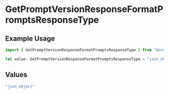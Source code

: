 # GetPromptVersionResponseFormatPromptsResponseType

## Example Usage

```typescript
import { GetPromptVersionResponseFormatPromptsResponseType } from "@orq-ai/node/models/operations";

let value: GetPromptVersionResponseFormatPromptsResponseType = "json_object";
```

## Values

```typescript
"json_object"
```